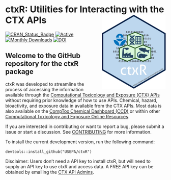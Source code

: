 
<!-- README.md is generated from README.Rmd. Please edit that file -->

# ctxR: Utilities for Interacting with the CTX APIs <a href="https://cran.r-project.org/web/packages/ctxR/index.html"><img src="vignettes/Pictures/ctxR_hex_link.png" width="200" align="right" /></a>

<!-- badges: start -->

[![CRAN_Status_Badge](https://www.r-pkg.org/badges/version/ctxR)](https://cran.r-project.org/package=ctxR)
[![Active](http://img.shields.io/badge/Status-Active-green.svg)](https://cran.r-project.org/package=ctxR)
[![Monthly
Downloads](https://cranlogs.r-pkg.org/badges/last-month/ctxR?color=7BAFD4)](https://cranlogs.r-pkg.org/badges/last-month/ctxR?color=7BAFD4)
[![DOI](https://zenodo.org/badge/doi/10.32614/CRAN.package.ctxR.svg)](http://dx.doi.org/10.32614/CRAN.package.ctxR)

<!-- badges: end -->

## Welcome to the GitHub repository for the ctxR package

ctxR was developed to streamline the process of accessing the
information available through the [Computational Toxicology and Exposure
(CTX)
APIs](https://www.epa.gov/comptox-tools/computational-toxicology-and-exposure-apis)
without requiring prior knowledge of how to use APIs. Chemical, hazard,
bioactivity, and exposure data in available from the CTX APIs. Most data
is also available on the [CompTox Chemical Dashboard
(CCD)](https://comptox.epa.gov/dashboard/) or within other
[Computational Toxicology and Exposure Online
Resources](https://www.epa.gov/comptox-tools).

If you are interested in contributing or want to report a bug, please
submit a issue or start a discussion. See
[CONTRIBUTING](CONTRIBUTING.md) for more information.

To install the current development version, run the following command:

    devtools::install_github("USEPA/ctxR")

Disclaimer: Users don’t need a API key to install ctxR, but will need to
supply an API key to use ctxR and access data. A *FREE* API key can be
obtained by emailing the [CTX API Admins](mailto:ccte_api@epa.gov).
